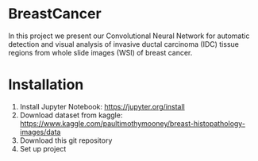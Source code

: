 # BreastCancer
In this project we present our Convolutional Neural Network for automatic detection and visual analysis of invasive ductal carcinoma (IDC) tissue regions from whole slide images (WSI) of breast cancer.

# Installation

1. Install Jupyter Notebook: https://jupyter.org/install
2. Download dataset from kaggle: https://www.kaggle.com/paultimothymooney/breast-histopathology-images/data
3. Download this git repository
4. Set up project
